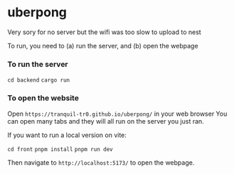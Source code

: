 # uberpong

Very sory for no server but the wifi was too slow to upload to nest

To run, you need to (a) run the server, and (b) open the webpage

### To run the server

`cd backend`
`cargo run`

### To open the website

Open `https://tranquil-tr0.github.io/uberpong/` in your web browser
You can open many tabs and they will all run on the server you just ran.

If you want to run a local version on vite:

`cd front`
`pnpm install`
`pnpm run dev`

Then navigate to `http://localhost:5173/` to open the webpage.

